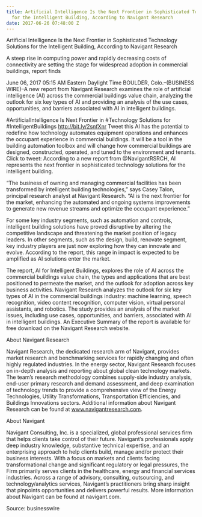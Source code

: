 ```yaml
---
title: Artificial Intelligence Is the Next Frontier in Sophisticated Technology Solutions
  for the Intelligent Building, According to Navigant Research
date: 2017-06-26 07:48:00 Z
---
```


Artificial Intelligence Is the Next Frontier in Sophisticated Technology Solutions for the Intelligent Building, According to Navigant Research

A steep rise in computing power and rapidly decreasing costs of connectivity are setting the stage for widespread adoption in commercial buildings, report finds

June 06, 2017 05:15 AM Eastern Daylight Time BOULDER, Colo.–(BUSINESS WIRE)–A new report from Navigant Research examines the role of artificial intelligence (AI) across the commercial buildings value chain, analyzing the outlook for six key types of AI and providing an analysis of the use cases, opportunities, and barriers associated with AI in intelligent buildings.

#ArtificialIntelligence Is Next Frontier in #Technology Solutions for #IntelligentBuildings http://bit.ly/2snfXnr Tweet this AI has the potential to redefine how technology automates equipment operations and enhances the occupant experience in commercial buildings. It will be a tool in the building automation toolbox and will change how commercial buildings are designed, constructed, operated, and tuned to the environment and tenants. Click to tweet: According to a new report from @NavigantRSRCH, AI represents the next frontier in sophisticated technology solutions for the intelligent building.

“The business of owning and managing commercial facilities has been transformed by intelligent building technologies,” says Casey Talon, principal research analyst at Navigant Research. “AI is the next frontier for the market, enhancing the automated and ongoing systems improvements to generate new revenue streams and optimize the occupant experience.”

For some key industry segments, such as automation and controls, intelligent building solutions have proved disruptive by altering the competitive landscape and threatening the market position of legacy leaders. In other segments, such as the design, build, renovate segment, key industry players are just now exploring how they can innovate and evolve. According to the report, this range in impact is expected to be amplified as AI solutions enter the market.

The report, AI for Intelligent Buildings, explores the role of AI across the commercial buildings value chain, the types and applications that are best positioned to permeate the market, and the outlook for adoption across key business activities. Navigant Research analyzes the outlook for six key types of AI in the commercial buildings industry: machine learning, speech recognition, video content recognition, computer vision, virtual personal assistants, and robotics. The study provides an analysis of the market issues, including use cases, opportunities, and barriers, associated with AI in intelligent buildings. An Executive Summary of the report is available for free download on the Navigant Research website.

About Navigant Research

Navigant Research, the dedicated research arm of Navigant, provides market research and benchmarking services for rapidly changing and often highly regulated industries. In the energy sector, Navigant Research focuses on in-depth analysis and reporting about global clean technology markets. The team’s research methodology combines supply-side industry analysis, end-user primary research and demand assessment, and deep examination of technology trends to provide a comprehensive view of the Energy Technologies, Utility Transformations, Transportation Efficiencies, and Buildings Innovations sectors. Additional information about Navigant Research can be found at www.navigantresearch.com.

About Navigant

Navigant Consulting, Inc. is a specialized, global professional services firm that helps clients take control of their future. Navigant’s professionals apply deep industry knowledge, substantive technical expertise, and an enterprising approach to help clients build, manage and/or protect their business interests. With a focus on markets and clients facing transformational change and significant regulatory or legal pressures, the Firm primarily serves clients in the healthcare, energy and financial services industries. Across a range of advisory, consulting, outsourcing, and technology/analytics services, Navigant’s practitioners bring sharp insight that pinpoints opportunities and delivers powerful results. More information about Navigant can be found at navigant.com.

Source: businesswire
